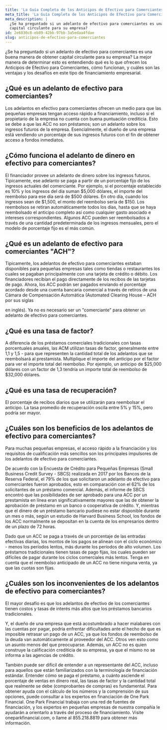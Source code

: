 ```yaml
---
title: 'La Guía Completa de los Anticipos de Efectivo para Comerciantes'
meta_title: 'La Guía Completa de los Anticipos de Efectivo para Comerciantes'
meta_description: |
  ¿Se ha preguntado si un adelanto de efectivo para comerciantes es una buena manera de obtener
  capital circulante para su empresa?
id: 2e6830c8-eb89-42bb-97bb-3a5edaa4fdae
slug: anticipos-de-efectivo-para-comerciantes
---
```

¿Se ha preguntado si un adelanto de efectivo para comerciantes es una buena manera de obtener
capital circulante para su empresa? La mejor manera de determinar esto es entendiendo qué es lo que
ofrecen los Anticipos de Efectivo para Comerciantes, cómo funcionan, y cuáles son las ventajas y los
desafíos en este tipo de financiamiento empresarial.

## ¿Qué es un adelanto de efectivo para comerciantes?

Los adelantos en efectivo para comerciantes ofrecen un medio para que las pequeñas empresas tengan
acceso rápido a financiamiento, incluso si el propietario de la empresa no cuenta con buena puntuación
crediticia. Esto se debe a que las ACC no son préstamos; son un adelanto sobre los ingresos futuros de la
empresa. Esencialmente, el dueño de una empresa está vendiendo un porcentaje de sus ingresos
futuros con el fin de obtener acceso a fondos inmediatos.

## ¿Cómo funciona el adelanto de dinero en efectivo para comerciantes?

El financiador provee un adelanto de dinero sobre los ingresos futuros. Típicamente, ese adelanto se
paga a partir de un porcentaje fijo de los ingresos actuales del comerciante. Por ejemplo, si el porcentaje
establecido es 10% y los ingresos del día suman $5,000 dólares, el importe del reembolso para ese día
será de $500 dólares. En otro día, cuando los ingresos sean de $1,500, el monto del reembolso sería de
$150. Los reembolsos se retiran automáticamente todos los días, hasta que se haya reembolsado el
anticipo completo así como cualquier gasto asociado e intereses correspondientes. Algunos ACC pueden
ser reembolsados a través de una cantidad predeterminada de los ingresos mensuales, pero el modelo
de porcentaje fijo es el más común.

## ¿Qué es un adelanto de efectivo para comerciantes &quot;ACH&quot;?

Típicamente, los adelantos de efectivo para comerciantes estaban disponibles para pequeñas empresas
tales como tiendas o restaurantes los cuales se pagaban principalmente con una tarjeta de crédito o
débito. Los financiadores recibían el pago directamente de los recibos de las tarjetas de pago. Ahora, los
ACC podrán ser pagados enviando el porcentaje acordado desde una cuenta bancaria comercial a través
de retiros de una Cámara de Compensación Automática (Automated Clearing House – ACH por sus siglas

en inglés). Ya no es necesario ser un &quot;comerciante&quot; para obtener un adelanto de efectivo para
comerciantes.

## ¿Qué es una tasa de factor?

A diferencia de los préstamos comerciales tradicionales con tasas porcentuales anuales, las ACM utilizan
tasas de factor, generalmente entre 1,1 y 1,5 - para que representen la cantidad total de los adelantos
que se reembolsará al prestamista. Multiplique el importe del anticipo por el factor para ver el importe
total del reembolso. Por ejemplo, un anticipo de $25,000 dólares con un factor de 1,3 tendría un
importe total de reembolso de $32,000 dólares.

## ¿Qué es una tasa de recuperación?

El porcentaje de recibos diarios que se utilizarán para reembolsar el anticipo. La tasa promedio de
recuperación oscila entre 5% y 15%, pero podría ser mayor.

## ¿Cuáles son los beneficios de los adelantos de efectivo para comerciantes?

Para muchas pequeñas empresas, el acceso rápido a la financiación y los requisitos de cualificación más
sencillos son los principales impulsores de los adelantos de efectivo para comerciantes.

De acuerdo con la Encuesta de Crédito para Pequeñas Empresas (Small Business Credit Survey - SBCS)
realizada en 2017 por los Bancos de la Reserva Federal, el 79% de los que solicitaron un adelanto de
efectivo para comerciantes fueron aprobados, esto en comparación con el 62% de los solicitantes de un
préstamo comercial. Además, el informe de SBCS encontró que las posibilidades de ser aprobado para
una ACC por un prestamista en línea eran significativamente mayores que las de obtener la aprobación
de préstamo en un banco o cooperativa de crédito. Y, mientras que el dinero de un préstamo bancario
pudiese no estar disponible durante un mes o más, según un estudio de Harvard Business School, los
fondos de los ACC normalmente se depositan en la cuenta de los empresarios dentro de un plazo de 72
horas.

Dado que un ACC se paga a través de un porcentaje de las entradas efectivas diarias, los montos de los
pagos se alinean con el ciclo económico - menos los períodos lentos, más durante los períodos de alto
volumen. Los préstamos tradicionales tienen tasas de pago fijas, los cuales pueden ser difíciles de pagar
durante los ciclos comerciales más lentos. Tenga en cuenta que el reembolso anticipado de un ACC no
tiene ninguna venta, ya que las cuotas son fijas.

## ¿Cuáles son los inconvenientes de los adelantos de efectivo para comerciantes?

El mayor desafío es que los adelantos de efectivo de los comerciantes tienen costos y tasas de interés
más altos que los préstamos bancarios tradicionales.

Y, el dueño de una empresa que está acostumbrado a hacer malabares con las cuentas por pagar, podría
enfrentar dificultades ante el hecho de que es imposible retrasar un pago de un ACC, ya que los fondos
de reembolso de la deuda van automáticamente al proveedor del ACC. Otros ven esto como un asunto
menos del que preocuparse. Además, un ACC no es quien construye la calificación crediticia de su
empresa, ya que el mismo no se informa a las agencias de crédito.

También puede ser difícil de entender a un representante del ACC, incluso para aquellos que están
familiarizados con la terminología de financiación estándar. Entender cómo se paga el préstamo, a
cuánto asciende el porcentaje de ventas en dinero real, las tasas de factor y la cantidad total que
realmente se debe (comprobantes de compras) es fundamental. Para obtener ayuda con el cálculo de
los números y la comprensión de sus opciones, puede consultar a los expertos en financiación de One
Park Financial. One Park Financial trabaja con una red de fuentes de financiación, y los expertos en
pequeñas empresas de nuestra compañía le ayudarán a orientarlo a través del proceso de
financiamiento. Visite oneparkfinancial.com, o llame al 855.218.8819 para obtener más información.
